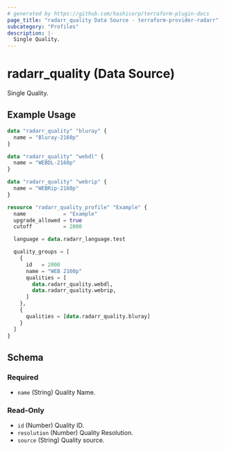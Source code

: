 ```yaml
---
# generated by https://github.com/hashicorp/terraform-plugin-docs
page_title: "radarr_quality Data Source - terraform-provider-radarr"
subcategory: "Profiles"
description: |-
  Single Quality.
---
```


# radarr_quality (Data Source)

<!-- subcategory:Profiles -->Single Quality.

## Example Usage

```terraform
data "radarr_quality" "bluray" {
  name = "Bluray-2160p"
}

data "radarr_quality" "webdl" {
  name = "WEBDL-2160p"
}

data "radarr_quality" "webrip" {
  name = "WEBRip-2160p"
}

resource "radarr_quality_profile" "Example" {
  name            = "Example"
  upgrade_allowed = true
  cutoff          = 2000

  language = data.radarr_language.test

  quality_groups = [
    {
      id   = 2000
      name = "WEB 2160p"
      qualities = [
        data.radarr_quality.webdl,
        data.radarr_quality.webrip,
      ]
    },
    {
      qualities = [data.radarr_quality.bluray]
    }
  ]
}
```

<!-- schema generated by tfplugindocs -->
## Schema

### Required

- `name` (String) Quality Name.

### Read-Only

- `id` (Number) Quality  ID.
- `resolution` (Number) Quality Resolution.
- `source` (String) Quality source.


